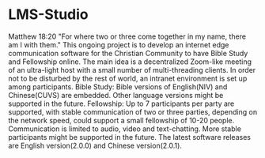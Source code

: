# LMS-Studio

Matthew 18:20 "For where two or three come together in my name, there am I with them."
This ongoing project is to develop an internet edge communication software for the Christian Community to have Bible Study and Fellowship online. The main idea is a decentralized Zoom-like meeting of an ultra-light host with a small number of multi-threading clients. In order not to be disturbed by the rest of world, an intranet environment is set up among participants.
Bible Study: Bible versions of English(NIV) and Chinese(CUVS) are embedded. Other language versions might be supported in the future.
Fellowship: Up to 7 participants per party are supported, with stable communication of two or three parties, depending on the network speed, could support a small fellowship of 10-20 people. Communication is limited to audio, video and text-chatting. More stable participants might be supported in the future.
The latest software releases are English version(2.0.0) and Chinese version(2.0.1).
